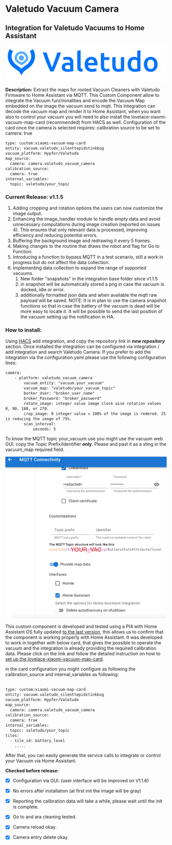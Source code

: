 # Valetudo Vacuum Camera
## Integration for Valetudo Vacuums to Home Assistant
<div align="center">
    <a href="https://valetudo.cloud/pages/general/newcomer-guide.html">
    <img src="images/img_1.png">
    </a>
</div>

**Description:**
Extract the maps for rooted Vacuum Cleaners with Valetudo Firmware to Home Assistant via MQTT.
This Custom Component allow to integrate the Vacuum functionalities and encode the Vacuum Map embedded on the image the vacuum send to mqtt.
This Integration can decode the vacuum map and render it to Home Assistant, when you want also to control your vacuum you will need to also install the lovelace-xiaomi-vacuum-map-card (recommended) from HACS as well.
Configuration of the card once the camera is selected requires:
calibration source to be set to camera: true
```
type: custom:xiaomi-vacuum-map-card
entity: vacuum.valetudo_silenttepidstinkbug
vacuum_platform: Hypfer/Valetudo
map_source:
  camera: camera.valetudo_vacuum_camera 
calibration_source: 
  camera: true 
internal_variables: 
  topic: valetudo/your_topic  
  ```


### Current Release: v1.1.5
1) Adding cropping and rotation options the users can now customize the image output.
2) Enhancing the image_handler module to handle empty data and avoid unnecessary computations during image creation (reported on issues 4). This ensures that only relevant data is processed, improving efficiency and reducing potential errors.
3) Buffering the background image and redrawing it every 5 frames.
4) Making changes to the routine that draws the robot and flag for Go to Function.
5) Introducing a function to bypass MQTT in a test scenario, still a work in progress but do not affect the data collection.
6) Implementing data collection to expand the range of supported vacuums.
   1) New folder "snapshots" in the integration base folder since v1.1.5
   2) in snapshot will be automatically stored a png in case the vacuum is docked, idle or error.
   3) additionally formatted json data and when available the mqtt raw payload will be saved.
   NOTE: It is in plan to use the camera snapshot functions so that in case the battery of the vacuum is dead will be more easy to locate it. It will be possible to send the last position of the vacuum setting up the notification in HA.

### How to install:
Using [HACS](https://hacs.xyz/) add integration, and copy the repository link in ***new repository*** section.
Once installed the integration can be configured via integration / add integration and search Valetudo Camera.
If you prefer to add the integration via the configuration.yaml please use the following configuration lines:


```
camera:
    - platform: valetudo_vacuum_camera
        vacuum_entity: "vacuum.your_vacuum"
        vacuum_map: "valetudo/your_vacuum_topic"
        borker_User: "broker_user_name"
        broker_Password: "broker_password"
        rotate_image: integer value image clock wise rotation values 0, 90, 180, or 270.
        crop_image: 0 integer value = 100% of the image is redered. 25 is reducing the image of 75%.
        scan_interval:
            seconds: 5
```

To know the MQTT topic your_vacuum use you might use the vacuum web GUI.
copy the Topic Prefix/Identifier **only**. Please and past it as a sting in the
vacuum_map required field.

<div align="center">
  <img src="images/img.png" alt="Valetudo Connections Setting Menu">
</div>

This custom component is developed and tested using a PI4 with Home Assistant OS fully updated [to the last version](https://www.home-assistant.io/faq/release/), this allows
us to confirm that the component is working properly with Home Assistant.
It was developed to work in together with below card, that gives the possible to operate the vacuum and the integration is
already providing the required calibration data. Please click on
the link and follow the detailed instruction on how to [set up the lovelace-xiaomi-vacuum-map-card](
https://github.com/PiotrMachowski/lovelace-xiaomi-vacuum-map-card/tree/master).


in the card configuration you might configure as following the
calibration_source and internal_variables as following:
```

type: custom:xiaomi-vacuum-map-card
entity: vacuum.valetudo_silenttepidstinkbug
vacuum_platform: Hypfer/Valetudo
map_source:
  camera: camera.valetudo_vacuum_camera
calibration_source:
  camera: true
internal_variables:
  topic: valetudo/your_topic
tiles:
  - tile_id: battery_level
    .....

```

After that, you can easily generate the service calls to integrate or control
your Vacuum via Home Assistant.

**Checked before release:**
- [x] Configuration via GUI. (user interface will be improved on V1.1.6)
- [x] No errors after installation (at first init the image will be gray)
- [x] Reporting the calibration data will take a while, please wait until the init is complete.
- [x] Go to and ara cleaning tested.
- [x] Camera reload okay.
- [x] Camera entry delete okay.


